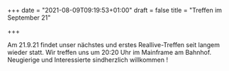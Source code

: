 +++
date = "2021-08-09T09:19:53+01:00"
draft = false
title = "Treffen im September 21"

+++

Am 21.9.21 findet unser nächstes und erstes Reallive-Treffen seit langem wieder statt.
Wir treffen uns um 20:20 Uhr im Mainframe am Bahnhof. <br>
Neugierige und Interessierte sindherzlich willkommen !
